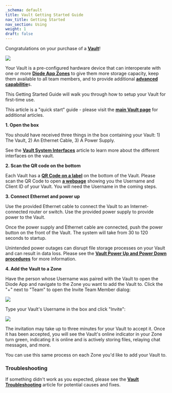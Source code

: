 ```yaml
---
_schema: default
title: Vault Getting Started Guide
nav_title: Getting Started
nav_section: Using
weight: 1
draft: false
---
```

Congratulations on your purchase of a <a href="https://diode.io/solutions/vault/" target="_blank" rel="noopener"><strong>Vault</strong></a>!

![](/uploads/image-3.png)

Your Vault is a pre-configured hardware device that can interoperate with one or more <a href="https://app.docs.diode.io/docs/using/create-a-zone/" target="_blank" rel="noopener"><strong>Diode App Zones</strong></a> to give them more storage capacity, keep them available to all team members, and to provide additional <a href="https://vaults.docs.diode.io/docs/features/vault-advanced-capabilities/" target="_blank" rel="noopener"><strong>advanced capabilitie</strong></a>s.

This Getting Started Guide will walk you through how to setup your Vault for first-time use.

This article is a "quick start" guide - please visit the <a href="https://vaults.docs.diode.io/" target="_blank" rel="noopener"><strong>main Vault page</strong></a> for additional articles.

**1\. Open the box**

You should have received three things in the box containing your Vault: 1) The Vault, 2) An Ethernet Cable, 3) A Power Supply.

See the <a href="https://vaults.docs.diode.io/docs/using/vault-system-interfaces/" target="_blank" rel="noopener"><strong>Vault System Interfaces</strong></a> article to learn more about the different interfaces on the vault.

**2\. Scan the QR code on the bottom**

Each Vault has a <a href="https://vaults.docs.diode.io/docs/features/vault-label/" target="_blank" rel="noopener"><strong>QR Code on a label</strong></a> on the bottom of the Vault. Please scan the QR Code to open <a href="https://diode.io/vaults/" target="_blank" rel="noopener"><strong>a webpage</strong></a> showing you the Username and Client ID of your Vault. You will need the Username in the coming steps.

**3\. Connect Ethernet and power up**

Use the provided Ethernet cable to connect the Vault to an Internet-connected router or switch. Use the provided power supply to provide power to the Vault.

Once the power supply and Ethernet cable are connected, push the power button on the front of the Vault. The system will take from 30 to 120 seconds to startup.

Unintended power outages can disrupt file storage processes on your Vault and can result in data loss. Please see the <a href="https://vaults.docs.diode.io/docs/using/vault-power-up-and-power-down-procedures/" target="_blank" rel="noopener"><strong>Vault Power Up and Power Down procedures</strong></a> for more information.

**4\. Add the Vault to a Zone**

Have the person whose Username was paired with the Vault to open the Diode App and navigate to the Zone you want to add the Vault to. Click the "+" next to "Team" to open the Invite Team Member dialog:

![](/uploads/image-5.png)

Type your Vault's Username in the box and click "Invite":

![](/uploads/image-9.png)

The invitation may take up to three minutes for your Vault to accept it. Once it has been accepted, you will see the Vault's online indicator in your Zone turn green, indicating it is online and is actively storing files, relaying chat messages, and more.

You can use this same process on each Zone you'd like to add your Vault to.

### **Troubleshooting**

If something didn't work as you expected, please see the <a href="https://vaults.docs.diode.io/docs/troubleshooting/vault-troubleshooting/" target="_blank" rel="noopener"><strong>Vault Troubleshooting</strong></a> article for potential causes and fixes.